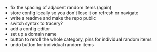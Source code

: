 - fix the spacing of adjacent random items (again)
- store config locally so you don't lose it on refresh or navigate
- write a readme and make the repo public
- switch syntax to tracery?
- add a config editor
- set up a domain name
- button to reroll the whole category, pins for individual random items
- undo button for individual random items
